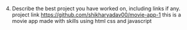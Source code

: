 4. Describe the best project you have worked on, including links if any.
project link
https://github.com/shikharyadav00/movie-app-1
this is a movie app made with skills using html css and javascript
